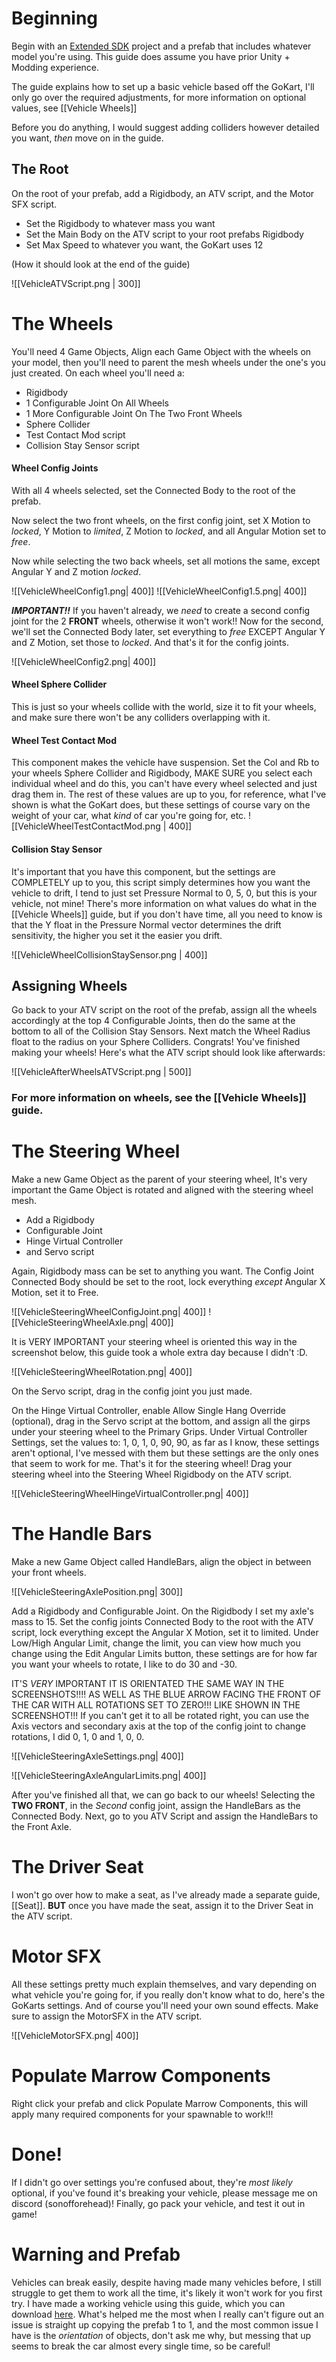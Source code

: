 # Beginning
Begin with an [Extended SDK](https://github.com/notnotnotswipez/Marrow-ExtendedSDK-MAINTAINED) project and a prefab that includes whatever model you're using. 
This guide does assume you have prior Unity + Modding experience.

The guide explains how to set up a basic vehicle based off the GoKart, I'll only go over the required adjustments, for more information on optional values, see [[Vehicle Wheels]]

Before you do anything, I would suggest adding colliders however detailed you want, *then* move on in the guide.

## The Root
On the root of your prefab, add a Rigidbody, an ATV script, and the Motor SFX script. 
- Set the Rigidbody to whatever mass you want
- Set the Main Body on the ATV script to your root prefabs Rigidbody
- Set Max Speed to whatever you want, the GoKart uses 12

(How it should look at the end of the guide)

![[VehicleATVScript.png | 300]]

# The Wheels
You'll need 4 Game Objects, Align each Game Object with the wheels on your model, then you'll need to parent the mesh wheels under the one's you just created. On each wheel you'll need a:
- Rigidbody
- 1 Configurable Joint On All Wheels
- 1 More Configurable Joint On The Two Front Wheels
- Sphere Collider
- Test Contact Mod script
- Collision Stay Sensor script
  
#### Wheel Config Joints
With all 4 wheels selected, set the Connected Body to the root of the prefab.

Now select the two front wheels, on the first config joint, set X Motion to *locked*, Y Motion to *limited*, Z Motion to *locked*, and all Angular Motion set to *free*.

Now while selecting the two back wheels, set all motions the same, except Angular Y and Z motion *locked*.

![[VehicleWheelConfig1.png| 400]]
![[VehicleWheelConfig1.5.png| 400]]

***IMPORTANT!!*** If you haven't already, we *need* to create a second config joint for the 2 **FRONT** wheels, otherwise it won't work!! Now for the second, we'll set the Connected Body later, set everything to *free* EXCEPT Angular Y and Z Motion, set those to *locked*. And that's it for the config joints.

![[VehicleWheelConfig2.png| 400]]

#### Wheel Sphere Collider
This is just so your wheels collide with the world, size it to fit your wheels, and make sure there won't be any colliders overlapping with it.

#### Wheel Test Contact Mod
This component makes the vehicle have suspension. Set the Col and Rb to your wheels Sphere Collider and Rigidbody, MAKE SURE you select each individual wheel and do this, you can't have every wheel selected and just drag them in. The rest of these values are up to you, for reference, what I've shown is what the GoKart does, but these settings of course vary on the weight of your car, what *kind* of car you're going for, etc.
![[VehicleWheelTestContactMod.png | 400]]

#### Collision Stay Sensor
It's important that you have this component, but the settings are COMPLETELY up to you, this script simply determines how you want the vehicle to drift, I tend to just set Pressure Normal to 0, 5, 0, but this is your vehicle, not mine! There's more information on what values do what in the [[Vehicle Wheels]] guide, but if you don't have time, all you need to know is that the Y float in the Pressure Normal vector determines the drift sensitivity, the higher you set it the easier you drift.

![[VehicleWheelCollisionStaySensor.png | 400]]

## Assigning Wheels
Go back to your ATV script on the root of the prefab, assign all the wheels accordingly at the top 4 Configurable Joints, then do the same at the bottom to all of the Collision Stay Sensors. Next match the Wheel Radius float to the radius on your Sphere Colliders. Congrats! You've finished making your wheels! Here's what the ATV script should look like afterwards:

![[VehicleAfterWheelsATVScript.png | 500]]


### For more information on wheels, see the [[Vehicle Wheels]] guide.

# The Steering Wheel
Make a new Game Object as the parent of your steering wheel, It's very important the Game Object is rotated and aligned with the steering wheel mesh. 
- Add a Rigidbody 
- Configurable Joint
- Hinge Virtual Controller
- and Servo script

Again, Rigidbody mass can be set to anything you want. The Config Joint Connected Body should be set to the root, lock everything *except* Angular X Motion, set it to Free. 

![[VehicleSteeringWheelConfigJoint.png| 400]]
![[VehicleSteeringWheelAxle.png| 400]]

It is VERY IMPORTANT your steering wheel is oriented this way in the screenshot below, this guide took a whole extra day because I didn't :D.

![[VehicleSteeringWheelRotation.png| 400]]

On the Servo script, drag in the config joint you just made.

On the Hinge Virtual Controller, enable Allow Single Hang Override (optional), drag in the Servo script at the bottom, and assign all the girps under your steering wheel to the Primary Grips. Under Virtual Controller Settings, set the values to: 1, 0, 1, 0, 90, 90, as far as I know, these settings aren't optional, I've messed with them but these settings are the only ones that seem to work for me. That's it for the steering wheel! Drag your steering wheel into the Steering Wheel Rigidbody on the ATV script.

![[VehicleSteeringWheelHingeVirtualController.png| 400]]

# The Handle Bars
Make a new Game Object called HandleBars, align the object in between your front wheels.

![[VehicleSteeringAxlePosition.png| 300]]

Add a Rigidbody and Configurable Joint. On the Rigidbody I set my axle's mass to 15. Set the config joints Connected Body to the root with the ATV script, lock everything except the Angular X Motion, set it to limited. Under Low/High Angular Limit, change the limit, you can view how much you change using the Edit Angular Limits button, these settings are for how far you want your wheels to rotate, I like to do 30 and -30. 

IT'S *VERY* IMPORTANT IT IS ORIENTATED THE SAME WAY IN THE SCREENSHOTS!!!! AS WELL AS THE BLUE ARROW FACING THE FRONT OF THE CAR WITH ALL ROTATIONS SET TO ZERO!!! LIKE SHOWN IN THE SCREENSHOT!!! If you can't get it to all be rotated right, you can use the Axis vectors and secondary axis at the top of the config joint to change rotations, I did 0, 1, 0 and 1, 0, 0.

![[VehicleSteeringAxleSettings.png| 400]]

![[VehicleSteeringAxleAngularLimits.png| 400]]

After you've finished all that, we can go back to our wheels! Selecting the **TWO FRONT**, in the *Second* config joint, assign the HandleBars as the Connected Body. Next, go to you ATV Script and assign the HandleBars to the Front Axle.

# The Driver Seat
I won't go over how to make a seat, as I've already made a separate guide, [[Seat]]. **BUT** once you have made the seat, assign it to the Driver Seat in the ATV script.

# Motor SFX
All these settings pretty much explain themselves, and vary depending on what vehicle you're going for, if you really don't know what to do, here's the GoKarts settings. And of course you'll need your own sound effects. Make sure to assign the MotorSFX in the ATV script.

![[VehicleMotorSFX.png| 400]]

# Populate Marrow Components
Right click your prefab and click Populate Marrow Components, this will apply many required components for your spawnable to work!!!

# Done!
If I didn't go over settings you're confused about, they're *most likely* optional, if you've found it's breaking your vehicle, please message me on discord (sonofforehead)! Finally, go pack your vehicle, and test it out in game!

# Warning and Prefab
Vehicles can break easily, despite having made many vehicles before, I still struggle to get them to work all the time, it's likely it won't work for you first try. I have made a working vehicle using this guide, which you can download [here](https://github.com/Lava-Pals/bl-unofficial-docs/blob/3829e73b2635509c1c67ea2116ae4d9dddf18be5/resources/prefabs/Vehicle/Example_Car.prefab). What's helped me the most when I really can't figure out an issue is straight up copying the prefab 1 to 1, and the most common issue I have is the *orientation* of objects, don't ask me why, but messing that up seems to break the car almost every single time, so be careful!